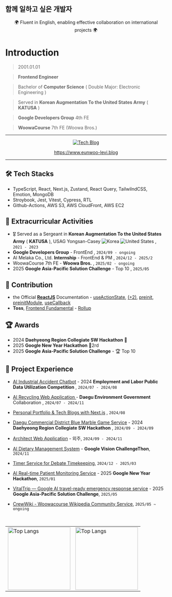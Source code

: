 ## 함께 일하고 싶은 개발자

<div align="center">
  <div>🌍 Fluent in English, enabling effective collaboration on international projects 🌍 </div> 
</div>

# Introduction

> 2001.01.01

> **Frontend Engineer**

> Bachelor of **Computer Science** ( Double Major: Electronic Engineering )

> Served in **Korean Augmentation To the United States Army** ( **KATUSA** )

> **Google Developers Group** 4th FE

> **WoowaCourse** 7th FE (Woowa Bros.)

***

<div align="center">
  <a href="https://www.eunwoo-levi.blog" target="_blank">
    <img src="https://img.shields.io/badge/Personal%20Next.js%20Tech%20Blog-20232A?style=for-the-badge&logo=nextdotjs&logoColor=white" alt="Tech Blog" />
  </a>

  <br/>
  
  <a href="https://www.eunwoo-levi.blog">https://www.eunwoo-levi.blog</a>

</div>

***

## 🛠️ Tech Stacks
- TypeScript, React, Next.js, Zustand, React Query, TailwilndCSS, Emotion, MongoDB
- Stroybook, Jest, Vitest, Cypress, RTL
- Github-Actions, AWS S3, AWS CloudFront, AWS EC2


## 🌟 Extracurricular Activities

- 🎖️ Served as a Sergeant in **Korean Augmentation To the United States Army** ( **KATUSA** ), USAG Yongsan-Casey  <img src="https://raw.githubusercontent.com/stevenrskelton/flag-icon/master/png/16/country-4x3/kr.png" alt="Korea" title="Korea"> <img src="https://raw.githubusercontent.com/stevenrskelton/flag-icon/master/png/16/country-4x3/us.png" alt="United States" title="United States"> , `2021 - 2023`
- **Google Developers Group** - FrontEnd , `2024/09 - ongoing`
- AI Melaka Co., Ltd. **Internship** - FrontEnd & PM , `2024/12 - 2025/2`
- WoowaCourse 7th FE - **Woowa Bros.** , `2025/02 - ongoing`
- 2025 **Google Asia-Pacific Solution Challenge** - Top 10 , `2025/05`

## 📌 Contribution

- the Official **[ReactJS](https://react.dev)** Documentation - <a href="https://github.com/reactjs/ko.react.dev/pull/1194#event-17655978562">useActionState</a>, <a href="https://github.com/reactjs/ko.react.dev/pull/1196"> (+2)</a>, <a href="https://github.com/reactjs/ko.react.dev/pull/1197">preinit</a>, <a href="https://github.com/reactjs/ko.react.dev/pull/1198">preinitModule</a>, <a href="https://github.com/reactjs/ko.react.dev/pull/1202">useCallback</a>
- **Toss**, [Frontend Fundamental](https://frontend-fundamentals.com/bundling) - <a href="https://github.com/toss/frontend-fundamentals/pull/267#event-17736971625">Rollup</a>

## 🏆 Awards

- 2024 **Daehyeong Region Collegiate SW Hackathon** 🥉
- 2025 **Google New Year Hackathon** 🥈2rd
- 2025 **Google Asia-Pacific Solution Challenge** - 🏆 Top 10

## 💼 Project Experience

- <a href="https://github.com/Injury-law-assist" target="_blank">AI Industrial Accident Chatbot</a> - 2024 **Employment and Labor Public Data Utilization Competition** , `2024/07 - 2024/08`
  
- <a href="https://github.com/AI-Recycling-Service-Ecobuddy/FullStack" target="_blank">AI Recycling Web Application </a> - **Daegu Environment Government** Collaboration , `2024/07 - 2024/11`
    
- <a href="https://eunwoo-levi.blog" target="_blank">Personal Portfolio & Tech Blogs with Next.js</a> , `2024/08`
    
- <a href="https://github.com/commercial-game-service/Frontend" target="_blank">Daegu Commercial District Blue Marble Game Service</a> - 2024 **Daehyeong Region Collegiate SW Hackathon** , `2024/09 - 2024/09`
    
- <a href="https://github.com/eunwoo-levi/architect-web" target="_blank">Architect Web Application</a> - 외주, `2024/09 - 2024/11`
    
- <a href="https://github.com/AI-Food-Analysis-Google-Challengethon" target="_blank">AI Dietary Management System</a> - **Google Vision ChallengeThon**, `2024/11`
    
- <a href="https://github.com/debate-timer/debate-timer-fe" target="_blank">Timer Service for Debate Timekeeping</a>, `2024/12 - 2025/03`
    
- <a href="https://drive.google.com/file/d/1lJTyVYMgg1W0HQbOAtVb8eMCiaIqxrwT/view" target="_blank">AI Real-time Patient Monitoring Service</a> - 2025 **Google New Year Hackathon**, `2025/01`
    
- <a href="https://github.com/GDG-on-Campus-KNU/4th-SC-Team-5-FE" target="_blank">VitalTrip — Google AI travel-ready emergency response service</a> - 2025 **Google Asia-Pacific Solution Challenge**, `2025/05`
    
- <a href="https://crew-wiki.site/wiki/%EB%8C%80%EB%AC%B8" target="_blank">CrewWiki - Woowacourse Wikipedia Community Service</a>, `2025/05 ~ ongoing`

<br/>

<div align="center">
  <table>
    <tr>
      <td>
        <img src="https://github-readme-stats.vercel.app/api/top-langs/?username=eunwoo-levi&langs_count=10&layout=compact&theme=dark" alt="Top Langs" height="195">
      </td>
      <td>
        <img src="https://github-readme-stats.vercel.app/api?username=eunwoo-levi&show_icons=true&theme=radical" alt="Top Langs" height="195">
      </td>
    </tr>
  </table>
</div>

